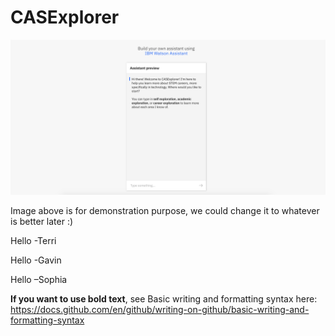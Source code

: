 # CASExplorer

![GitHub Logo](/CASExplorer.png)

Image above is for demonstration purpose, we could change it to whatever is better later :)

Hello -Terri

Hello -Gavin

Hello –Sophia


**If you want to use bold text**, see Basic writing and formatting syntax here: https://docs.github.com/en/github/writing-on-github/basic-writing-and-formatting-syntax
